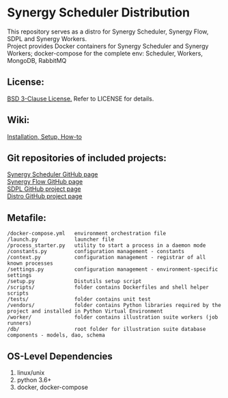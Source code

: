 Synergy Scheduler Distribution
=========

This repository serves as a distro for Synergy Scheduler, Synergy Flow, SDPL and Synergy Workers.  
Project provides Docker containers for Synergy Scheduler and Synergy Workers; 
docker-compose for the complete env: Scheduler, Workers, MongoDB, RabbitMQ


License:
---------
[BSD 3-Clause License.](http://en.wikipedia.org/wiki/BSD_licenses#3-clause_license_.28.22Revised_BSD_License.22.2C_.22New_BSD_License.22.2C_or_.22Modified_BSD_License.22.29)
Refer to LICENSE for details.


Wiki:
---------
[Installation, Setup, How-to](https://github.com/mushkevych/scheduler-distro/wiki)


Git repositories of included projects:
---------
[Synergy Scheduler GitHub page](https://github.com/mushkevych/scheduler)  
[Synergy Flow GitHub page](https://github.com/mushkevych/synergy_flow)  
[SDPL GitHub project page](https://github.com/mushkevych/sdpl)  
[Distro GitHub project page](https://github.com/mushkevych/scheduler-distro)  


Metafile:
---------

    /docker-compose.yml   environment orchestration file
    /launch.py            launcher file
    /process_starter.py   utility to start a process in a daemon mode
    /constants.py         configuration management - constants
    /context.py           configuration management - registrar of all known processes
    /settings.py          configuration management - environment-specific settings
    /setup.py             Distutils setup script
    /scripts/             folder contains Dockerfiles and shell helper scripts 
    /tests/               folder contains unit test
    /vendors/             folder contains Python libraries required by the project and installed in Python Virtual Environment
    /worker/              folder contains illustration suite workers (job runners)  
    /db/                  root folder for illustration suite database components - models, dao, schema


OS-Level Dependencies
---------
1. linux/unix  
1. python 3.6+
1. docker, docker-compose
